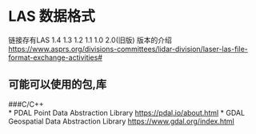 # LAS 数据格式

链接存有LAS 1.4 1.3 1.2 1.1 1.0 2.0(旧版) 版本的介绍
https://www.asprs.org/divisions-committees/lidar-division/laser-las-file-format-exchange-activities#



## 可能可以使用的包,库

###C/C++  
    * PDAL  Point Data Abstraction Library  https://pdal.io/about.html
    * GDAL Geospatial Data Abstraction Library  https://www.gdal.org/index.html
